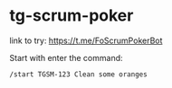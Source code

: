 # tg-scrum-poker
link to try: https://t.me/FoScrumPokerBot

Start with enter the command:

`/start TGSM-123 Clean some oranges`
